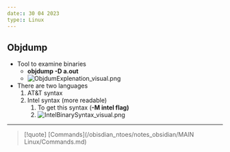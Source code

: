 ```yaml
---
date:: 30 04 2023
type:: Linux
---
```

## Objdump
- Tool  to examine binaries
	- **objdump -D a.out**
	- ![ObjdumExplenation_visual.png](/static/ObjdumExplenation_visual.png)
- There are two languages 
	1. AT&T syntax
	2. Intel syntax (more readable)
		1. To get this syntax (**-M intel flag)**
		2. ![IntelBinarySyntax_visual.png](/static/IntelBinarySyntax_visual.png)


--- 

>[!quote] [Commands](/obisdian_ntoes/notes_obsidian/MAIN Linux/Commands.md)